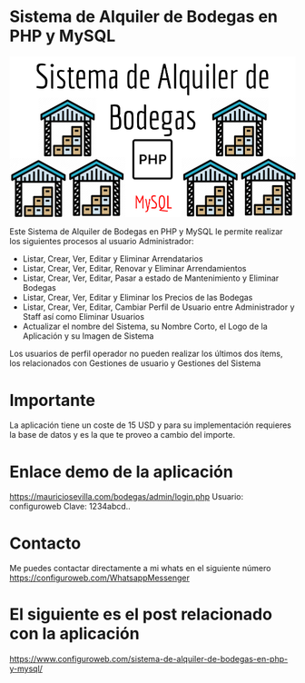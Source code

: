 # Sistema de Alquiler de Bodegas en PHP y MySQL

<img src="Sistema%20de%20Alquiler%20de%20Bodegas.png">

<!-- wp:paragraph -->
<p>Este Sistema de Alquiler de Bodegas en PHP y MySQL le permite realizar los siguientes procesos al usuario Administrador:</p>
<!-- /wp:paragraph -->

<!-- wp:list {"type":"rich"} -->
<ul type="rich"><li>Listar, Crear, Ver, Editar y Eliminar Arrendatarios</li><li>Listar, Crear, Ver, Editar, Renovar y Eliminar Arrendamientos</li><li>Listar, Crear, Ver, Editar, Pasar a estado de Mantenimiento y Eliminar Bodegas</li><li>Listar, Crear, Ver, Editar y Eliminar los Precios de las Bodegas</li><li>Listar, Crear, Ver, Editar, Cambiar Perfil de Usuario entre Administrador y Staff así como Eliminar Usuarios</li><li>Actualizar el nombre del Sistema, su Nombre Corto, el Logo de la Aplicación y su Imagen de Sistema</li></ul>
<!-- /wp:list -->

<!-- wp:paragraph -->
<p>Los usuarios de perfil operador no pueden realizar los últimos dos ítems, los relacionados con Gestiones de usuario y Gestiones del Sistema</p>
<!-- /wp:paragraph -->



# Importante

La aplicación tiene un coste de 15 USD y para su implementación requieres la base de datos y es la que te proveo a cambio del importe.

# Enlace demo de la aplicación

https://mauriciosevilla.com/bodegas/admin/login.php 
Usuario: configuroweb
Clave: 1234abcd..

# Contacto

Me puedes contactar directamente a mi whats en el siguiente número
https://configuroweb.com/WhatsappMessenger

# El siguiente es el post relacionado con la aplicación

https://www.configuroweb.com/sistema-de-alquiler-de-bodegas-en-php-y-mysql/
